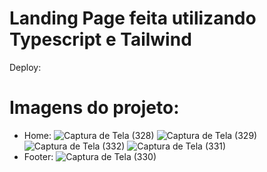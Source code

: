 # Landing Page feita utilizando Typescript e Tailwind

Deploy: 

# Imagens do projeto: 

* Home:
![Captura de Tela (328)](https://github.com/LeonardoAlves04/typePage/assets/69488943/0239a615-4f4f-4270-9010-c1f70a085619)
![Captura de Tela (329)](https://github.com/LeonardoAlves04/typePage/assets/69488943/1ce58f7a-86fe-48a4-9002-fb0af821adc8)
![Captura de Tela (332)](https://github.com/LeonardoAlves04/typePage/assets/69488943/f7c8de4f-45a7-4b20-b382-f1d38857cf50)
![Captura de Tela (331)](https://github.com/LeonardoAlves04/typePage/assets/69488943/f4ec70dd-1325-4423-8276-3b156033f028)
* Footer: 
![Captura de Tela (330)](https://github.com/LeonardoAlves04/typePage/assets/69488943/25b37304-a071-4c7c-883f-6e605057837b)
